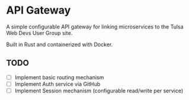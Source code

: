 # API Gateway 
A simple configurable API gateway for linking microservices to the Tulsa Web Devs User Group site.

Built in Rust and containerized with Docker. 

## TODO
- [ ] Implement basic routing mechanism
- [ ] Implement Auth service via GitHub
- [ ] Implement Session mechanism (configurable read/write per service)
